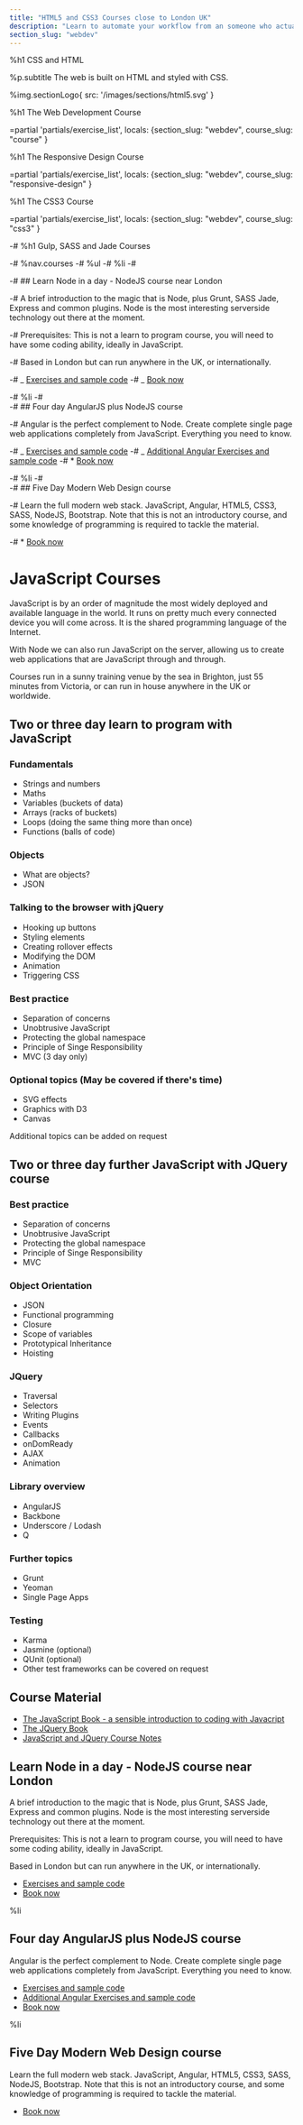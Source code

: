 ```yaml
---
title: "HTML5 and CSS3 Courses close to London UK"
description: "Learn to automate your workflow from an someone who actually uses it. Live coding, Q&A,practical workshops, deep theory and lots of real world exercises."
section_slug: "webdev"
---
```


%h1 CSS and HTML

%p.subtitle
The web is built on HTML and styled with CSS.

%img.sectionLogo{ src: '/images/sections/html5.svg' }

%h1 The Web Development Course

=partial 'partials/exercise_list', locals: {section_slug: "webdev", course_slug: "course" }

%h1 The Responsive Design Course

=partial 'partials/exercise_list', locals: {section_slug: "webdev", course_slug: "responsive-design" }

%h1 The CSS3 Course

=partial 'partials/exercise_list', locals: {section_slug: "webdev", course_slug: "css3" }

-# %h1 Gulp, SASS and Jade Courses

-# %nav.courses
-# %ul
-# %li
-#

-# ## Learn Node in a day - NodeJS course near London

-# A brief introduction to the magic that is Node, plus Grunt, SASS Jade, Express and common plugins. Node is the most interesting serverside technology out there at the moment.

-# Prerequisites: This is not a learn to program course, you will need to have some coding ability, ideally in JavaScript.

-# Based in London but can run anywhere in the UK, or internationally.

-# _ [Exercises and sample code](/node/course/exercises/)
-# _ [Book now](mailto:hello@nicholasjohnson.com)

-# %li
-#  
-# ## Four day AngularJS plus NodeJS course

-# Angular is the perfect complement to Node. Create complete single page web applications completely from JavaScript. Everything you need to know.

-# _ [Exercises and sample code](/node/course/exercises/)
-# _ [Additional Angular Exercises and sample code](/angular/course/exercises/)
-# \* [Book now](mailto:hello@nicholasjohnson.com)

-# %li
-#  
-# ## Five Day Modern Web Design course

-# Learn the full modern web stack. JavaScript, Angular, HTML5, CSS3, SASS, NodeJS, Bootstrap. Note that this is not an introductory course, and some knowledge of programming is required to tackle the material.

-# \* [Book now](mailto:hello@nicholasjohnson.com)

# JavaScript Courses

JavaScript is by an order of magnitude the most widely deployed and available language in the world. It runs on pretty much every connected device you will come across. It is the shared programming language of the Internet.

With Node we can also run JavaScript on the server, allowing us to create web applications that are JavaScript through and through.

Courses run in a sunny training venue by the sea in Brighton, just 55 minutes from Victoria, or can run in house anywhere in the UK or worldwide.

## Two or three day learn to program with JavaScript

### Fundamentals

- Strings and numbers
- Maths
- Variables (buckets of data)
- Arrays (racks of buckets)
- Loops (doing the same thing more than once)
- Functions (balls of code)

### Objects

- What are objects?
- JSON

### Talking to the browser with jQuery

- Hooking up buttons
- Styling elements
- Creating rollover effects
- Modifying the DOM
- Animation
- Triggering CSS

### Best practice

- Separation of concerns
- Unobtrusive JavaScript
- Protecting the global namespace
- Principle of Singe Responsibility
- MVC (3 day only)

### Optional topics (May be covered if there's time)

- SVG effects
- Graphics with D3
- Canvas

Additional topics can be added on request

## Two or three day further JavaScript with JQuery course

### Best practice

- Separation of concerns
- Unobtrusive JavaScript
- Protecting the global namespace
- Principle of Singe Responsibility
- MVC

### Object Orientation

- JSON
- Functional programming
- Closure
- Scope of variables
- Prototypical Inheritance
- Hoisting

### JQuery

- Traversal
- Selectors
- Writing Plugins
- Events
- Callbacks
- onDomReady
- AJAX
- Animation

### Library overview

- AngularJS
- Backbone
- Underscore / Lodash
- Q

### Further topics

- Grunt
- Yeoman
- Single Page Apps

### Testing

- Karma
- Jasmine (optional)
- QUnit (optional)
- Other test frameworks can be covered on request

## Course Material

- [The JavaScript Book - a sensible introduction to coding with Javacript](/javascript-book)
- [The JQuery Book](/jquery-book)
- [JavaScript and JQuery Course Notes](/courses/javascript/exercises)

## Learn Node in a day - NodeJS course near London

A brief introduction to the magic that is Node, plus Grunt, SASS Jade, Express and common plugins. Node is the most interesting serverside technology out there at the moment.

Prerequisites: This is not a learn to program course, you will need to have some coding ability, ideally in JavaScript.

Based in London but can run anywhere in the UK, or internationally.

- [Exercises and sample code](/node/course/exercises/)
- [Book now](mailto:hello@nicholasjohnson.com)

%li

## Four day AngularJS plus NodeJS course

Angular is the perfect complement to Node. Create complete single page web applications completely from JavaScript. Everything you need to know.

- [Exercises and sample code](/node/course/exercises/)
- [Additional Angular Exercises and sample code](/angular/course/exercises/)
- [Book now](mailto:hello@nicholasjohnson.com)

%li

## Five Day Modern Web Design course

Learn the full modern web stack. JavaScript, Angular, HTML5, CSS3, SASS, NodeJS, Bootstrap. Note that this is not an introductory course, and some knowledge of programming is required to tackle the material.

- [Book now](mailto:hello@nicholasjohnson.com)
